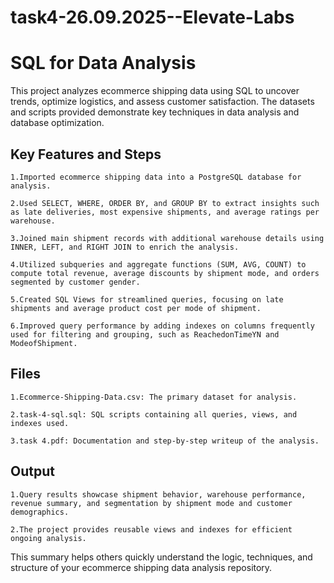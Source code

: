 # task4-26.09.2025--Elevate-Labs
# SQL for Data Analysis

This project analyzes ecommerce shipping data using SQL to uncover trends, optimize logistics, and assess customer satisfaction. The datasets and scripts provided demonstrate key techniques in data analysis and database optimization.
## Key Features and Steps

    1.Imported ecommerce shipping data into a PostgreSQL database for analysis.

    2.Used SELECT, WHERE, ORDER BY, and GROUP BY to extract insights such as late deliveries, most expensive shipments, and average ratings per warehouse.

    3.Joined main shipment records with additional warehouse details using INNER, LEFT, and RIGHT JOIN to enrich the analysis.

    4.Utilized subqueries and aggregate functions (SUM, AVG, COUNT) to compute total revenue, average discounts by shipment mode, and orders segmented by customer gender.

    5.Created SQL Views for streamlined queries, focusing on late shipments and average product cost per mode of shipment.

    6.Improved query performance by adding indexes on columns frequently used for filtering and grouping, such as ReachedonTimeYN and ModeofShipment.
## Files

    1.Ecommerce-Shipping-Data.csv: The primary dataset for analysis.

    2.task-4-sql.sql: SQL scripts containing all queries, views, and indexes used.

    3.task 4.pdf: Documentation and step-by-step writeup of the analysis.

## Output

    1.Query results showcase shipment behavior, warehouse performance, revenue summary, and segmentation by shipment mode and customer demographics.

    2.The project provides reusable views and indexes for efficient ongoing analysis.

This summary helps others quickly understand the logic, techniques, and structure of your ecommerce shipping data analysis repository.
